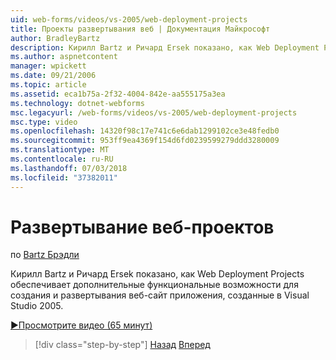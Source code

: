 ```yaml
---
uid: web-forms/videos/vs-2005/web-deployment-projects
title: Проекты развертывания веб | Документация Майкрософт
author: BradleyBartz
description: Кирилл Bartz и Ричард Ersek показано, как Web Deployment Projects обеспечивает дополнительные функциональные возможности для построения и создать развертывание приложений на веб-сайт...
ms.author: aspnetcontent
manager: wpickett
ms.date: 09/21/2006
ms.topic: article
ms.assetid: eca1b75a-2f32-4004-842e-aa555175a3ea
ms.technology: dotnet-webforms
msc.legacyurl: /web-forms/videos/vs-2005/web-deployment-projects
msc.type: video
ms.openlocfilehash: 14320f98c17e741c6e6dab1299102ce3e48fedb0
ms.sourcegitcommit: 953ff9ea4369f154d6fd0239599279ddd3280009
ms.translationtype: MT
ms.contentlocale: ru-RU
ms.lasthandoff: 07/03/2018
ms.locfileid: "37382011"
---
```

<a name="web-deployment-projects"></a>Развертывание веб-проектов
====================
по [Bartz Брэдли](https://github.com/BradleyBartz)

Кирилл Bartz и Ричард Ersek показано, как Web Deployment Projects обеспечивает дополнительные функциональные возможности для создания и развертывания веб-сайт приложения, созданные в Visual Studio 2005.

[&#9654;Просмотрите видео (65 минут)](https://channel9.msdn.com/Blogs/ASP-NET-Site-Videos/web-deployment-projects)

> [!div class="step-by-step"]
> [Назад](how-do-i-enable-code-coverage-and-profiling-in-production-applications.md)
> [Вперед](web-application-projects-web-deployment-projects.md)
